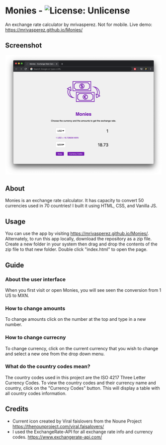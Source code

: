 # Monies - ![License: Unlicense](https://img.shields.io/badge/license-Unlicense-blue.svg)
An exchange rate calculator by mrivasperez. Not for mobile.
Live demo: <https://mrivasperez.github.io/Monies/>

## Screenshot
![A screenshot](assets/screenshot.png)

## About
Monies is an exchange rate calculator. It has capacity to convert 50 currencies used in 70 countries! I built it using HTML, CSS, and Vanilla JS.

## Usage
You can use the app by visiting <https://mrivasperez.github.io/Monies/>. Alternately, to run this app locally, download the repository as a zip file. Create a new folder in your system then drag and drop the contents of the zip file to that new folder. Double click "index.html" to open the page.

## Guide
### About the user interface
When you first visit or open Monies, you will see seen the conversion from 1 US to MXN.
### How to change amounts
To change amounts click on the number at the top and type in a new number.
### How to change currecny
To change currency, click on the current currency that you wish to change and select a new one from the drop down menu.
### What do the country codes mean?
The country codes used in this project are the ISO 4217 Three Letter Currency Codes. To view the country codes and their currency name and country, click on the "Currency Codes" button. This will display a table with all country codes information.

## Credits
- Current icon created by Viral faislovers from the Noune Project <https://thenounproject.com/viral.faisalovers/>
- I used the ExchangeRate-API for all exchange rate info and currency codes. <https://www.exchangerate-api.com/>
